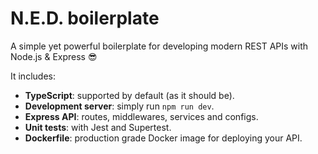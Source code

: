 # N.E.D. boilerplate

A simple yet powerful boilerplate for developing modern REST APIs with Node.js & Express 😎

It includes:

- **TypeScript**: supported by default (as it should be).
- **Development server**: simply run `npm run dev`.
- **Express API**: routes, middlewares, services and configs.
- **Unit tests**: with Jest and Supertest.
- **Dockerfile**: production grade Docker image for deploying your API.
